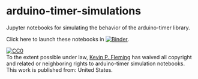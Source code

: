 # arduino-timer-simulations

Jupyter notebooks for simulating the behavior of the arduino-timer
library.

Click here to launch these notebooks in [![Binder](https://mybinder.org/badge_logo.svg)](https://mybinder.org/v2/gh/kpfleming/arduino-timer-simulations/main).

<p xmlns:dct="http://purl.org/dc/terms/" xmlns:vcard="http://www.w3.org/2001/vcard-rdf/3.0#">
  <a rel="license"
     href="http://creativecommons.org/publicdomain/zero/1.0/">
    <img src="http://i.creativecommons.org/p/zero/1.0/88x31.png" style="border-style: none;" alt="CC0" />
  </a>
  <br />
  To the extent possible under law,
  <a rel="dct:publisher"
     href="https://github.com/kpfleming/arduino-timer-simulations">
    <span property="dct:title">Kevin P. Fleming</span></a>
  has waived all copyright and related or neighboring rights to
  <span property="dct:title">arduino-timer simulation notebooks</span>.
This work is published from:
<span property="vcard:Country" datatype="dct:ISO3166"
      content="US" about="https://github.com/kpfleming/arduino-timer-simulations">
  United States</span>.
</p>

